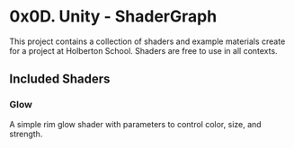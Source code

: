 # 0x0D. Unity - ShaderGraph

This project contains a collection of shaders and example materials create for a project at Holberton School. Shaders are free to use in all contexts.

## Included Shaders

### Glow

A simple rim glow shader with parameters to control color, size, and strength.
